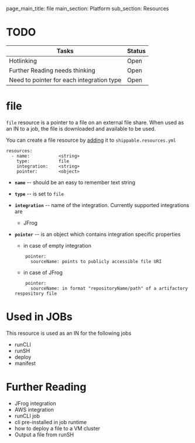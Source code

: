 page_main_title: file
main_section: Platform
sub_section: Resources

# TODO
| Tasks   |      Status    | 
|----------|-------------|
| Hotlinking |  Open | 
| Further Reading needs thinking|  Open |
| Need to pointer for each integration type|  Open |


# file
`file` resource is a pointer to a file on an external file share. When used as an IN to a job, the file is downloaded and available to be used. 

You can create a file resource by [adding](resources-working-wth#adding) it to `shippable.resources.yml`

```
resources:
  - name: 			<string>
    type: 			file
    integration: 	<string>
    pointer:		<object>
```

* **`name`** -- should be an easy to remember text string

* **`type`** -- is set to `file`

* **`integration`** -- name of the integration. Currently supported integrations are 
	* JFrog

* **`pointer`** -- is an object which contains integration specific properties
	* in case of empty integration 
	
	```
	    pointer:
	      sourceName: points to publicly accessible file URI
	```
	* in case of JFrog

	```
	    pointer:
	      sourceName: in format "repositoryName/path" of a artifactory respository file
	```

# Used in JOBs
This resource is used as an IN for the following jobs

* runCLI
* runSH
* deploy
* manifest

# Further Reading
* JFrog integration
* AWS integration
* runCLI job
* cli pre-installed in job runtime
* how to deploy a file to a VM cluster
* Output a file from runSH

